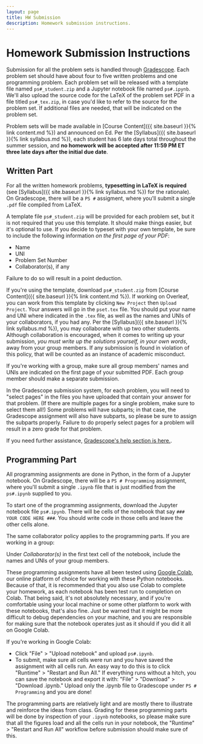 ```yaml
---
layout: page
title: HW Submission
description: Homework submission instructions.
---
```

# Homework Submission Instructions

Submission for all the problem sets is handled through [Gradescope](https://www.gradescope.com/courses/801399). Each 
problem set should have about four to five written problems and one programming problem. Each problem set will be
released with a template file named `ps#_student.zip` and a Jupyter notebook file named `ps#.ipynb`. We'll also
upload the source code for the LaTeX of the problem set PDF in a file titled `ps#_tex.zip`, in case you'd like to
refer to the source for the problem set. If additional files are needed, that will be indicated on the problem set.

Problem sets will be made available in [Course Content]({{ site.baseurl }}{% link content.md %}) and announced on Ed. Per
the [Syllabus]({{ site.baseurl }}{% link syllabus.md %}), each student has 6 late days total throughout the summer session,
and **no homework will be accepted after 11:59 PM ET three late days after the initial due date**.

## Written Part
For all the written homework problems, **typesetting in LaTeX is required** (see [Syllabus]({{ site.baseurl }}{% link syllabus.md %})
for the rationale). On Gradescope, there will be a `PS #` assigment, where you'll submit a single `.pdf` file compiled from LaTeX.

A template file `ps#_student.zip` will be provided for each problem set, but it is not required that you use this template.
It should make things easier, but it's optional to use. If you decide to typeset with your own template, be sure to include
the following information *on the first page of your PDF*:

- Name
- UNI
- Problem Set Number
- Collaborator(s), if any

Failure to do so will result in a point deduction.

If you're using the template, download `ps#_student.zip` from [Course Content]({{ site.baseurl }}{% link content.md %}). If
working on Overleaf, you can work from this template by clicking `New Project` then `Upload Project`. Your answers will
go in the `pset.tex` file. You should put your name and UNI where indicated in the `.tex` file, as well as the names
and UNIs of your collaborators, if you had any. Per the [Syllabus]({{ site.baseurl }}{% link syllabus.md %}), you may
collaborate with up two other students. Although collaboration is encouraged, when it comes to writing up your submission,
*you must write up the solutions yourself, in your own words*, away from your group members. If any submission is found
in violation of this policy, that will be counted as an instance of academic misconduct.

If you're working with a group, make sure all group members' names and UNIs are indicated on the first page of your submitted PDF.
Each group member should make a separate submission.

In the Gradescope submission system, for each problem, you will need to "select pages" in the files you have uploaded that
contain your answer for that problem. (If there are multiple pages for a single problem, make sure to select them all!)
Some problems will have subparts; in that case, the Gradescope assignment will also have subparts, so please be sure to
assign the subparts properly. Failure to do properly select pages for a problem will result in a zero grade for that problem.

If you need further assistance, [Gradescope's help section is here.](https://help.gradescope.com/article/ccbpppziu9-student-submit-work#submitting_to_your_assignment).

## Programming Part
All programming assignments are done in Python, in the form of a Jupyter notebook. On Gradescope, there will be a `PS # Programming`
assignment, where you'll submit a single `.ipynb` file that is just modified from the `ps#.ipynb` supplied to you.

To start one of the programming assignments, download the Jupyter notebook file `ps#.ipynb`. 
There will be cells of the notebook that say `### YOUR CODE HERE ###`. You should write code in those cells and leave the other cells alone.

The same collaborator policy applies to the programming parts. If you are working in a group:

Under *Collaborator(s)* in the first text cell of the notebook, include the names and UNIs of your group members.

These programming assignments have all been tested using [Google Colab](https://colab.research.google.com/), our online
platform of choice for working with these Python notebooks. Because of that, it is recommended that you also use Colab 
to complete your homework, as each notebook has been test run to completion on Colab. That being said, it's not 
absolutely necessary, and if you're comfortable using your local machine or some other platform to work with these 
notebooks, that's also fine. Just be warned that it might be more difficult to debug dependencies on your machine, and 
you are responsible for making sure that the notebook operates just as it should if you did it all on Google Colab.

If you're working in Google Colab:
- Click "File" > "Upload notebook" and upload `ps#.ipynb`.
- To submit, make sure all cells were run and you have saved the assignment with all cells run. An easy way to do this is to click "Runtime" > "Restart and Run All." If everything runs without a hitch, you can save the notebook and export it with: "File" > "Download" > "Download .ipynb." Upload only the .ipynb file to Gradescope under `PS # Programming` and you are done!

The programming parts are relatively light and are mostly there to illustrate and reinforce the ideas from
class. Grading for these programming parts will be done by inspection of your `.ipynb` notebooks, so please make sure
that all the figures load and all the cells run in your notebook, the "Runtime" > "Restart and Run All" workflow before
submission should make sure of this.